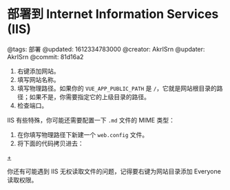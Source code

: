 # 部署到 Internet Information Services (IIS)

@tags: 部署
@updated: 1612334783000
@creator: AkrISrn
@updater: AkrISrn
@commit: 81d16a2

1. 右键添加网站。
1. 填写网站名称。
1. 填写物理路径。如果你的 `VUE_APP_PUBLIC_PATH` [](/zh/docs/env-vars.md "#") 是 `/`，它就是网站根目录的路径；如果不是，你需要指定它的上级目录的路径。
1. 检查端口。

IIS 有些特殊，你可能还需要配置一下 `.md` 文件的 MIME 类型：

1. 在你填写物理路径下新建一个 `web.config` 文件。
1. 将下面的代码拷贝进去：

[+](/zh/snippets/web.config.md)

你还有可能遇到 IIS 无权读取文件的问题，记得要右键为网站目录添加 Everyone 读取权限。
